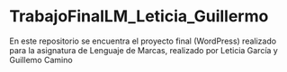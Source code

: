 # TrabajoFinalLM_Leticia_Guillermo
En este repositorio se encuentra el proyecto final (WordPress) realizado para la asignatura de Lenguaje de Marcas, realizado por Leticia García y Guillemo Camino
